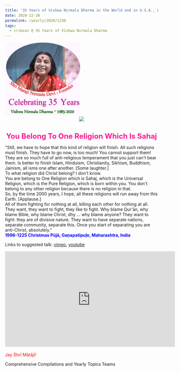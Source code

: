 ```yaml
---
title: '35 Years of Vishwa Nirmala Dharma in the World and in U.S.A., Post 22'
date: 2020-12-30
permalink: /yearly/2020/1230
tags:
  - crimson @ 35 Years of Vishwa Nirmala Dharma
---
```


<div style="text-align: left"><img src="/images/Celebrating35YearsVishwaNirmalaDharma.png" width="250" /></div>

<div style="text-align: center"><img src="https://pub-1e517d8c73a64c9c82977d676b1fff72.r2.dev/image603.png" /></div>

<br>
<p style="color:DeepPink; text-align:center">
<font size="+2"><b>You Belong To One Religion Which Is Sahaj</b><br></font>
</p>

<p>
"Still, we have to hope that this kind of religion will finish. All such religions must finish. They have to go now, is too much! You cannot support them! They are so much full of anti-religious temperament that you just can't bear them. Is better to finish Islam, Hinduism, Christianity, Sikhism, Buddhism, Jainism, all isms one after another. [Some laughter.]<br>
To what religion did Christ belong? I don't know.<br>
You are belong to One Religion which is Sahaj, which is the Universal Religion, which is the Pure Religion, which is born within you. You don't belong to any other religion because there is no religion in that.<br>
So, by the time 2000 years, I hope, all these religions will run away from this Earth. [Applause.]<br>
All of them fighting for nothing at all, killing each other for nothing at all. They want, they want to fight, they like to fight. Why blame Qur'ān, why blame Bible, why blame Christ, dhy ... why blame anyone? They want to fight: they are of divisive nature. They want to have separate nations, separate community, separate this. Once you start of separating you are anti-Christ, absolutely."<br>
<font color="blue"><b>1996-1225 Christmas Pūjā, Gaṇapatīpuḷe, Maharashtra, India</b></font><br>
</p>

Links to suggested talk: <a href="https://vimeo.com/26408995"> vimeo</a>, <a href="https://www.youtube.com/watch?v=N9N1Kd8zqXQ"> youtube</a><br>

<iframe width="560" height="315" src="https://www.youtube.com/embed/N9N1Kd8zqXQ" frameborder="0" allow="accelerometer; autoplay; clipboard-write; encrypted-media; gyroscope; picture-in-picture" allowfullscreen></iframe><br>

<p style="color:red;">Jay Śhrī Mātājī!<br></p>

Comprehensive Compilations and Yearly Topics Teams

